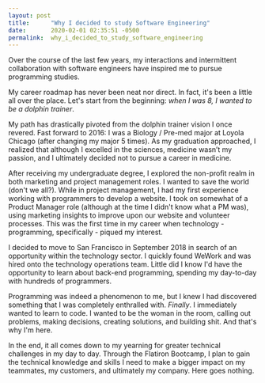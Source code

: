 ```yaml
---
layout: post
title:      "Why I decided to study Software Engineering"
date:       2020-02-01 02:35:51 -0500
permalink:  why_i_decided_to_study_software_engineering
---
```



Over the course of the last few years, my interactions and intermittent collaboration with software engineers have inspired me to pursue programming studies. 


My career roadmap has never been neat nor direct. In fact, it's been a little all over the place. Let's start from the beginning: *when I was 8, I wanted to be a dolphin trainer*. 


My path has drastically pivoted from the dolphin trainer vision I once revered. Fast forward to 2016: I was a Biology /  Pre-med major at Loyola Chicago (after changing my major 5 times). As my graduation approached, I realized that although I excelled in the sciences, medicine wasn’t my passion, and I ultimately decided not to pursue a career in medicine.


After receiving my undergraduate degree, I explored the non-profit realm in both marketing and project management roles. I wanted to save the world (don't we all?). While in project management, I had my first experience working with programmers to develop a website. I took on somewhat of a Product Manager role (although at the time I didn't know what a PM was), using marketing insights to improve upon our website and volunteer processes. This was the first time in my career when technology - programming, specifically - piqued my interest. 


I decided to move to San Francisco in September 2018 in search of an opportunity within the technology sector. I quickly found WeWork and was hired onto the technology operations team. Little did I know I'd have the opportunity to learn about back-end programming, spending my day-to-day with hundreds of programmers. 


Programming was indeed a phenomenon to me, but I knew I had discovered something that I was completely enthralled with. *Finally*. I immediately wanted to learn to code. I wanted to be the woman in the room, calling out problems, making decisions, creating solutions, and building shit. And that's why I'm here.


In the end, it all comes down to my yearning for greater technical challenges in my day to day. Through the Flatiron Bootcamp, I plan to gain the technical knowledge and skills I need to make a bigger impact on my teammates, my customers, and ultimately my company. Here goes nothing.
